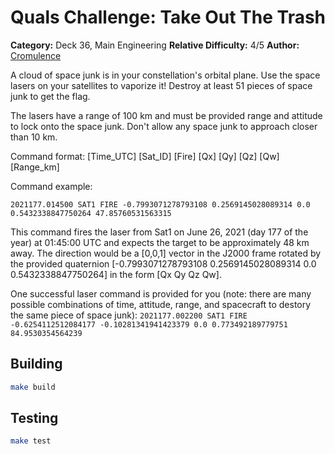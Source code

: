 # Quals Challenge: Take Out The Trash

**Category:** Deck 36, Main Engineering
**Relative Difficulty:** 4/5
**Author:** [Cromulence](https://cromulence.com/)

A cloud of space junk is in your constellation's orbital plane. Use the space lasers on your satellites to vaporize it! Destroy at least 51 pieces of space junk to get the flag.

The lasers have a range of 100 km and must be provided range and attitude to lock onto the space junk. Don't allow any space junk to approach closer than 10 km.

Command format:
[Time_UTC] [Sat_ID] [Fire] [Qx] [Qy] [Qz] [Qw] [Range_km]

Command example:

`2021177.014500 SAT1 FIRE -0.7993071278793108 0.2569145028089314 0.0 0.5432338847750264 47.85760531563315`

This command fires the laser from Sat1 on June 26, 2021 (day 177 of the year) at 01:45:00 UTC and expects the target to be approximately 48 km away. The direction would be a [0,0,1] vector in the J2000 frame rotated by the provided quaternion [-0.7993071278793108 0.2569145028089314 0.0 0.5432338847750264] in the form [Qx Qy Qz Qw].

One successful laser command is provided for you (note: there are many possible combinations of time, attitude, range, and spacecraft to destory the same piece of space junk):
`2021177.002200 SAT1 FIRE -0.6254112512084177 -0.10281341941423379 0.0 0.773492189779751 84.9530354564239`

## Building
```sh
make build
```

## Testing
```sh
make test
```
